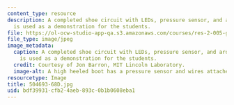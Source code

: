 ```yaml
---
content_type: resource
description: A completed shoe circuit with LEDs, pressure sensor, and arduino board
  is used as a demonstration for the students.
file: https://ol-ocw-studio-app-qa.s3.amazonaws.com/courses/res-2-005-girls-who-build-make-your-own-wearables-workshop-spring-2015/bdf39931cfb24aeb893c0b1b0608eba1_504693-68D.jpg
file_type: image/jpeg
image_metadata:
  caption: A completed shoe circuit with LEDs, pressure sensor, and arduino board
    is used as a demonstration for the students.
  credit: Courtesy of Jon Barron, MIT Lincoln Laboratory.
  image-alt: A high heeled boot has a pressure sensor and wires attached to it.
resourcetype: Image
title: 504693-68D.jpg
uid: bdf39931-cfb2-4aeb-893c-0b1b0608eba1
---
```

